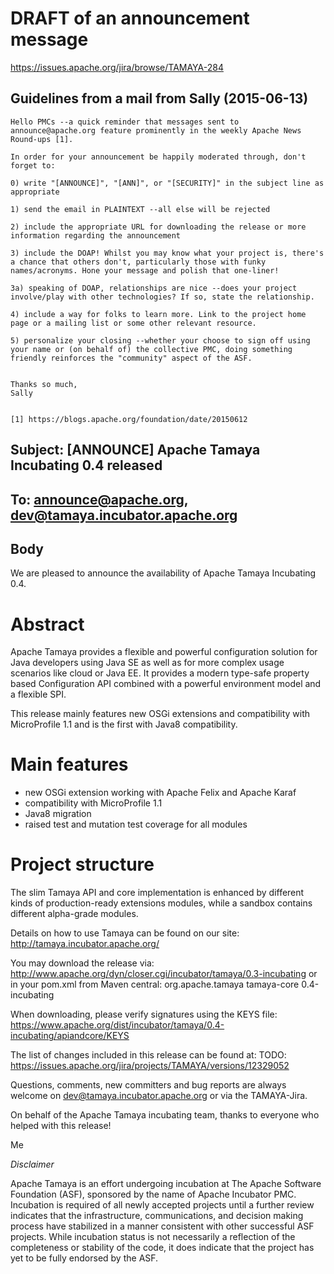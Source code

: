 #  DRAFT of an announcement message
https://issues.apache.org/jira/browse/TAMAYA-284

## Guidelines from a mail from Sally (2015-06-13)

```
Hello PMCs --a quick reminder that messages sent to announce@apache.org feature prominently in the weekly Apache News Round-ups [1].

In order for your announcement be happily moderated through, don't forget to:

0) write "[ANNOUNCE]", "[ANN]", or "[SECURITY]" in the subject line as appropriate

1) send the email in PLAINTEXT --all else will be rejected

2) include the appropriate URL for downloading the release or more information regarding the announcement

3) include the DOAP! Whilst you may know what your project is, there's a chance that others don't, particularly those with funky names/acronyms. Hone your message and polish that one-liner!

3a) speaking of DOAP, relationships are nice --does your project involve/play with other technologies? If so, state the relationship.

4) include a way for folks to learn more. Link to the project home page or a mailing list or some other relevant resource.

5) personalize your closing --whether your choose to sign off using your name or (on behalf of) the collective PMC, doing something friendly reinforces the "community" aspect of the ASF.


Thanks so much,
Sally


[1] https://blogs.apache.org/foundation/date/20150612
```

## Subject: [ANNOUNCE] Apache Tamaya Incubating 0.4 released
## To: announce@apache.org, dev@tamaya.incubator.apache.org

## Body

We are pleased to announce the availability of Apache Tamaya Incubating 0.4.

Abstract
========
Apache Tamaya provides a flexible and powerful configuration solution for Java developers using Java SE as well as for more complex usage scenarios like cloud or Java EE. It provides a modern type-safe property based Configuration API combined with a powerful environment model and a flexible SPI.

This release mainly features new OSGi extensions and compatibility with MicroProfile 1.1 and is the first with Java8 compatibility.

Main features
=============
* new OSGi extension working with Apache Felix and Apache Karaf
* compatibility with MicroProfile 1.1
* Java8 migration
* raised test and mutation test coverage for all modules

Project structure
=================
The slim Tamaya API and core implementation is enhanced by different kinds of production-ready extensions modules, while a sandbox contains different alpha-grade modules.

Details on how to use Tamaya can be found on our site: http://tamaya.incubator.apache.org/

You may download the release via:
http://www.apache.org/dyn/closer.cgi/incubator/tamaya/0.3-incubating
or in your pom.xml from Maven central:
<dependency>
    <groupId>org.apache.tamaya</groupId>
    <artifactId>tamaya-core</artifactId>
    <version>0.4-incubating</version>
</dependency>

When downloading, please verify signatures using the KEYS file:
https://www.apache.org/dist/incubator/tamaya/0.4-incubating/apiandcore/KEYS

The list of changes included in this release can be found at:
TODO: https://issues.apache.org/jira/projects/TAMAYA/versions/12329052

Questions, comments, new committers and bug reports are always welcome on
dev@tamaya.incubator.apache.org or via the TAMAYA-Jira.

On behalf of the Apache Tamaya incubating team, thanks to everyone who helped with this release!

Me

*Disclaimer*

Apache Tamaya is an effort undergoing incubation at The Apache Software
Foundation (ASF), sponsored by the name of Apache Incubator PMC. Incubation
is required of all newly accepted projects until a further review indicates
that the infrastructure, communications, and decision making process have
stabilized in a manner consistent with other successful ASF projects. While
incubation status is not necessarily a reflection of the completeness or
stability of the code, it does indicate that the project has yet to be
fully endorsed by the ASF.
